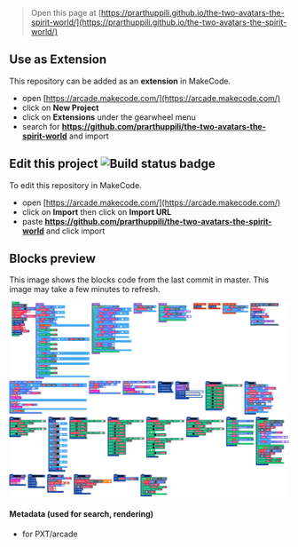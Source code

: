  


> Open this page at [https://prarthuppili.github.io/the-two-avatars-the-spirit-world/](https://prarthuppili.github.io/the-two-avatars-the-spirit-world/)

## Use as Extension

This repository can be added as an **extension** in MakeCode.

* open [https://arcade.makecode.com/](https://arcade.makecode.com/)
* click on **New Project**
* click on **Extensions** under the gearwheel menu
* search for **https://github.com/prarthuppili/the-two-avatars-the-spirit-world** and import

## Edit this project ![Build status badge](https://github.com/prarthuppili/the-two-avatars-the-spirit-world/workflows/MakeCode/badge.svg)

To edit this repository in MakeCode.

* open [https://arcade.makecode.com/](https://arcade.makecode.com/)
* click on **Import** then click on **Import URL**
* paste **https://github.com/prarthuppili/the-two-avatars-the-spirit-world** and click import

## Blocks preview

This image shows the blocks code from the last commit in master.
This image may take a few minutes to refresh.

![A rendered view of the blocks](https://github.com/prarthuppili/the-two-avatars-the-spirit-world/raw/master/.github/makecode/blocks.png)

#### Metadata (used for search, rendering)

* for PXT/arcade
<script src="https://makecode.com/gh-pages-embed.js"></script><script>makeCodeRender("{{ site.makecode.home_url }}", "{{ site.github.owner_name }}/{{ site.github.repository_name }}");</script>
